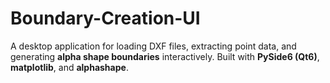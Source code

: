 # Boundary-Creation-UI
 A desktop application for loading DXF files, extracting point data, and generating **alpha shape boundaries** interactively.   Built with **PySide6 (Qt6)**, **matplotlib**, and **alphashape**.
